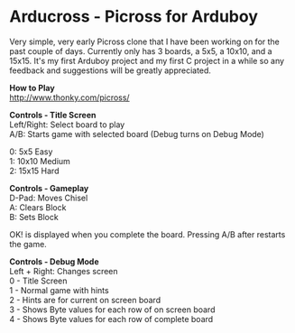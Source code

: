 <h1>Arducross - Picross for Arduboy</h1>
Very simple, very early Picross clone that I have been working on for the past couple of days. Currently only has 3 boards, a 5x5, a 10x10, and a 15x15. It's my first Arduboy project and my first C project in a while so any feedback and suggestions will be greatly appreciated.</br>

**How to Play** </br>
http://www.thonky.com/picross/

**Controls - Title Screen** </br>
Left/Right: Select board to play </br>
A/B: Starts game with selected board (Debug turns on Debug Mode)</br>

0: 5x5 Easy </br>
1: 10x10 Medium </br>
2: 15x15 Hard </br>

**Controls - Gameplay** </br>
D-Pad: Moves Chisel </br>
A: Clears Block </br>
B: Sets Block </br>

OK! is displayed when you complete the board. Pressing A/B after restarts the game.

**Controls - Debug Mode**</br>
Left + Right: Changes screen</br>
0 - Title Screen</br>
1 - Normal game with hints</br>
2 - Hints are for current on screen board</br>
3 - Shows Byte values for each row of on screen board</br>
4 - Shows Byte values for each row of complete board</br>
